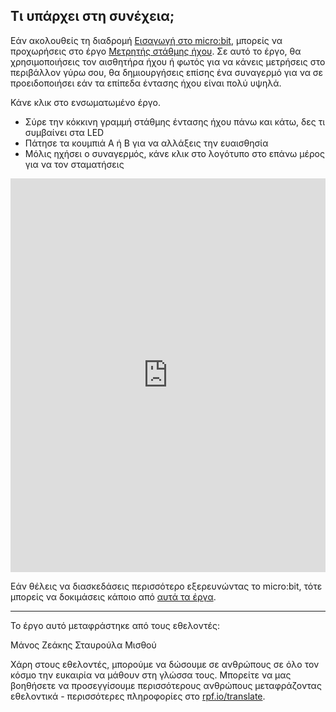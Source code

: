## Τι υπάρχει στη συνέχεια;

Εάν ακολουθείς τη διαδρομή [Εισαγωγή στο micro:bit](https://projects.raspberrypi.org/el-GR/raspberrypi/microbit-intro), μπορείς να προχωρήσεις στο έργο [Μετρητής στάθμης ήχου](https://projects.raspberrypi.org/el-GR/projects/sound-meter). Σε αυτό το έργο, θα χρησιμοποιήσεις τον αισθητήρα ήχου ή φωτός για να κάνεις μετρήσεις στο περιβάλλον γύρω σου, θα δημιουργήσεις επίσης ένα συναγερμό για να σε προειδοποιήσει εάν τα επίπεδα έντασης ήχου είναι πολύ υψηλά.

Κάνε κλικ στο ενσωματωμένο έργο.

+ Σύρε την κόκκινη γραμμή στάθμης έντασης ήχου πάνω και κάτω, δες τι συμβαίνει στα LED
+ Πάτησε τα κουμπιά A ή B για να αλλάξεις την ευαισθησία
+ Μόλις ηχήσει ο συναγερμός, κάνε κλικ στο λογότυπο στο επάνω μέρος για να τον σταματήσεις

<div style="position:relative;height:0;padding-bottom:125%;overflow:hidden;"><iframe style="position:absolute;top:0;left:0;width:100%;height:100%;" src="https://makecode.microbit.org/---run?id=_h86K9q8Yb49s" allowfullscreen="allowfullscreen" sandbox="allow-popups allow-forms allow-scripts allow-same-origin" frameborder="0"></iframe></div>

Εάν θέλεις να διασκεδάσεις περισσότερο εξερευνώντας το micro:bit, τότε μπορείς να δοκιμάσεις κάποιο από [αυτά τα έργα](https://projects.raspberrypi.org/el-GR/projects?hardware%5B%5D=microbit).

***

Το έργο αυτό μεταφράστηκε από τους εθελοντές:

Μάνος Ζεάκης
Σταυρούλα Μισθού

Χάρη στους εθελοντές, μπορούμε να δώσουμε σε ανθρώπους σε όλο τον κόσμο την ευκαιρία να μάθουν στη γλώσσα τους. Μπορείτε να μας βοηθήσετε να προσεγγίσουμε περισσότερους ανθρώπους μεταφράζοντας εθελοντικά - περισσότερες πληροφορίες στο [rpf.io/translate](https://rpf.io/translate).
